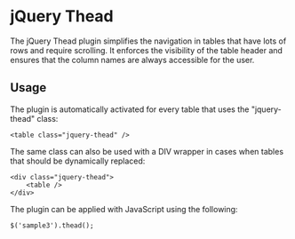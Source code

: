 jQuery Thead
============

The jQuery Thead plugin simplifies the navigation in tables that have lots of rows and 
require scrolling. It enforces the visibility of the table header and ensures that the 
column names are always accessible for the user.

Usage 
-----

The plugin is automatically activated for every table that uses the "jquery-thead" class:

    <table class="jquery-thead" />
    
The same class can also be used with a DIV wrapper in cases when tables that should be 
dynamically replaced:

    <div class="jquery-thead">
        <table />
    </div>

The plugin can be applied with JavaScript using the following:

    $('sample3').thead();
